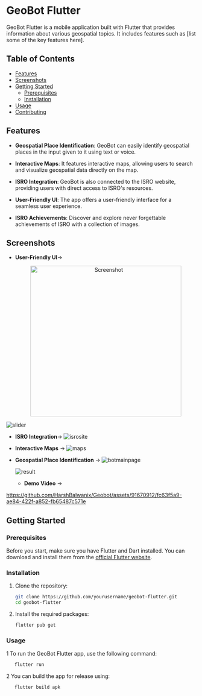 # GeoBot Flutter

GeoBot Flutter is a mobile application built with Flutter that provides information about various geospatial topics. It includes features such as [list some of the key features here].

## Table of Contents

- [Features](#features)
- [Screenshots](#screenshots)
- [Getting Started](#getting-started)
  - [Prerequisites](#prerequisites)
  - [Installation](#installation)
- [Usage](#usage)
- [Contributing](#contributing)

## Features

- **Geospatial Place Identification**: GeoBot can easily identify geospatial places in the input given to it using text or voice.

- **Interactive Maps**: It features interactive maps, allowing users to search and visualize geospatial data directly on the map.

- **ISRO Integration**: GeoBot is also connected to the ISRO website, providing users with direct access to ISRO's resources.

- **User-Friendly UI**: The app offers a user-friendly interface for a seamless user experience.

- **ISRO Achievements**: Discover and explore never forgettable achievements of ISRO with a collection of images.


## Screenshots

- **User-Friendly UI**->
  <p align="center">
  <img src="https://github.com/HarshBalwanix/Geobot/assets/91670912/23227d6a-ca67-44c9-936d-3a66423efd2d" width="400" alt="Screenshot">
</p>
<!-- ![mainpage](https://github.com/HarshBalwanix/Geobot/assets/91670912/23227d6a-ca67-44c9-936d-3a66423efd2d) -->

![slider](https://github.com/HarshBalwanix/Geobot/assets/91670912/ec7f9d20-6da5-4b8d-bb52-1abd9a088b2c)
- **ISRO Integration**->
  ![isrosite](https://github.com/HarshBalwanix/Geobot/assets/91670912/9a6a7c0d-518c-4494-a13f-10d61555c96d)

- **Interactive Maps** ->
![maps](https://github.com/HarshBalwanix/Geobot/assets/91670912/dd747f75-2dd7-40ca-bc03-49d81fb3c67b)

- **Geospatial Place Identification** ->
  ![botmainpage](https://github.com/HarshBalwanix/Geobot/assets/91670912/1ad69be7-e8e2-4bbf-a2af-46c295f48494)

  ![result](https://github.com/HarshBalwanix/Geobot/assets/91670912/1fd2f4a2-4c98-4b69-be3e-e1793feee884)

  - **Demo Video** ->

https://github.com/HarshBalwanix/Geobot/assets/91670912/fc63f5a9-ae84-422f-a852-fb65487c571e




## Getting Started

### Prerequisites

Before you start, make sure you have Flutter and Dart installed. You can download and install them from the [official Flutter website](https://flutter.dev/docs/get-started/install).

### Installation

1. Clone the repository:

   ```bash
   git clone https://github.com/yourusername/geobot-flutter.git
   cd geobot-flutter
   ```
2. Install the required packages:
    ```bash
    flutter pub get
    ```
    
### Usage
1 To run the GeoBot Flutter app, use the following command:
```bash 
   flutter run
```

2 You can build the app for release using:
```bash 
   flutter build apk
```

